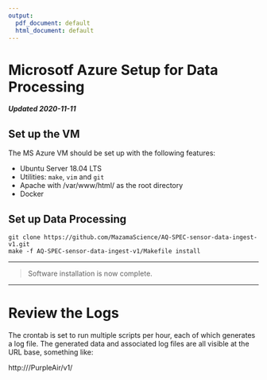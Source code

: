 ```yaml
---
output:
  pdf_document: default
  html_document: default
---
```

# Microsotf Azure Setup for Data Processing

**_Updated 2020-11-11_**

## Set up the VM

The MS Azure VM should be set up with the following features:

* Ubuntu Server 18.04 LTS
* Utilities: `make`, `vim` and `git`
* Apache with /var/www/html/ as the root directory
* Docker

## Set up Data Processing

```
git clone https://github.com/MazamaScience/AQ-SPEC-sensor-data-ingest-v1.git
make -f AQ-SPEC-sensor-data-ingest-v1/Makefile install
```

----
> Software installation is now complete. 
----

# Review the Logs

The crontab is set to run multiple scripts per hour, each of which generates
a log file. The generated data and associated log files are all visible at the 
URL base, something like:

http://<ip-address>/PurpleAir/v1/


